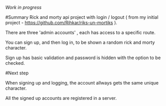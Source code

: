 *Work in progress*

#Summary
Rick and morty api project with login / logout ( from my initial project - https://github.com/Rihkar/riks-un-mortiks ).

There are three 'admin accounts' , each has access to a specific route.

You can sign up, and then log in, to be shown a random rick and morty character.

Sign up has basic validation and password is hidden with the option to be checked.

#Next step

When signing up and logging, the account allways gets the same unique character.

All the signed up accounts are registered in a server. 
